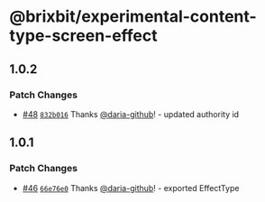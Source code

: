 # @brixbit/experimental-content-type-screen-effect

## 1.0.2

### Patch Changes

- [#48](https://github.com/brixbit/brixbit-js-content-types/pull/48) [`832b016`](https://github.com/brixbit/brixbit-js-content-types/commit/832b016c3ff19e0a36a1cc762c2ba8eec6dd2b3b) Thanks [@daria-github](https://github.com/daria-github)! - updated authority id

## 1.0.1

### Patch Changes

- [#46](https://github.com/brixbit/brixbit-js-content-types/pull/46) [`66e76e0`](https://github.com/brixbit/brixbit-js-content-types/commit/66e76e0d236dfd2171e28d5e50b5dd981ba131cb) Thanks [@daria-github](https://github.com/daria-github)! - exported EffectType
